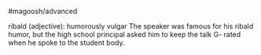 #magoosh/advanced

ribald (adjective): humorously vulgar 
The speaker was famous for his ribald humor, but the high school principal asked him to keep the talk G-
rated when he spoke to the student body. 
